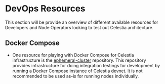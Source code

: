 # DevOps Resources

This section will be provide an overview of different available resources
for Developers and Node Operators looking to test out Celestia architecture.

## Docker Compose

* One resource for playing with Docker Compose for Celestia infrastructure
  is the [ephemeral-cluster](https://github.com/celestiaorg/ephemeral-cluster)
  repository. This repository provides infrastructure for doing integration
  testings for development by running a Docker Compose instance of Celestia
  devnet. It is not recommended to be used as-is for running nodes individually.
